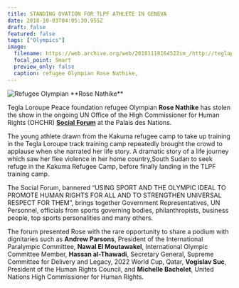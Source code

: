 ```yaml
---
title: STANDING OVATION FOR TLPF ATHLETE IN GENEVA
date: 2018-10-03T04:05:30.955Z
draft: false
featured: false
tags: ["Olympics"]
image:
  filename: https://web.archive.org/web/20181118164522im_/http://teglapeacefoundation.org/wp-content/uploads/2018/10/un-rose-lokonyen_0-1-800x533.jpg
  focal_point: Smart
  preview_only: false
  caption: refugee Olympian Rose Nathike,
---
```

![](https://web.archive.org/web/20181118164522im_/http://teglapeacefoundation.org/wp-content/uploads/2018/10/un-rose-lokonyen_0-1-800x533.jpg "Refugee Olympian **Rose Nathike**")

Tegla Loroupe Peace foundation refugee Olympian **Rose Nathike** has stolen the show in the ongoing UN Office of the High Commissioner for Human Rights (OHCHR) **[Social Forum](https://www.ohchr.org/EN/Issues/Poverty/SForum/Pages/SForum2018.aspx)** at the Palais des Nations.

The young athlete drawn from the Kakuma refugee camp to take up training in the Tegla Loroupe track training camp repeatedly brought the crowd to applause when she narrated her life story. A dramatic story of a life journey which saw her flee violence in her home country,South Sudan to seek refuge in the Kakuma Refugee Camp, before finally landing in the TLPF training camp.

The Social Forum, bannered “USING SPORT AND THE OLYMPIC IDEAL TO PROMOTE HUMAN RIGHTS FOR ALL AND TO STRENGTHEN UNIVERSAL RESPECT FOR THEM”, brings together Government Representatives, UN Personnel, officials from sports governing bodies, philanthropists, business people, top sports personalities and many others.

The forum presented Rose with the rare opportunity to share a podium with dignitaries such as **Andrew Parsons**, President of the International Paralympic Committee, **Nawal El Moutawakel**, International Olympic Committee Member, **Hassan al-Thawadi**, Secretary General, Supreme Committee for Delivery and Legacy, 2022 World Cup, Qatar, **Vogislav Suc**, President of the Human Rights Council, and **Michelle Bachelet**, United Nations High Commissioner for Human Rights.
